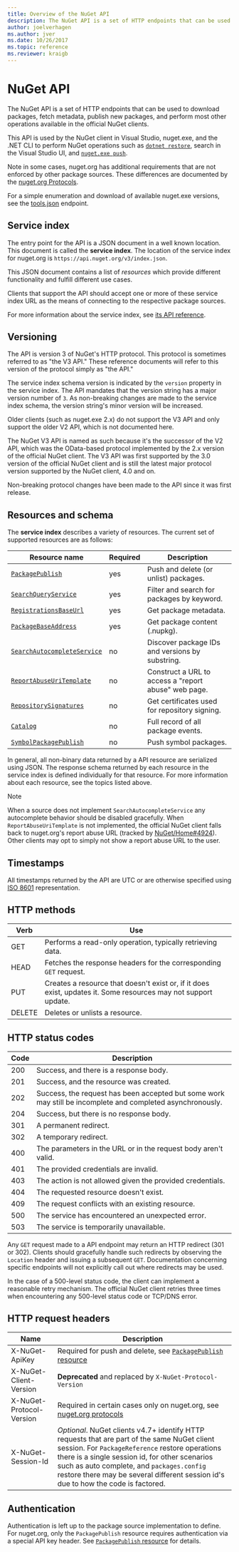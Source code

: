 ```yaml
---
title: Overview of the NuGet API
description: The NuGet API is a set of HTTP endpoints that can be used to download packages, fetch metadata, publish new packages, etc.
author: joelverhagen
ms.author: jver
ms.date: 10/26/2017
ms.topic: reference
ms.reviewer: kraigb
---
```


# NuGet API

The NuGet API is a set of HTTP endpoints that can be used to download packages, fetch metadata, publish new packages,
and perform most other operations available in the official NuGet clients.

This API is used by the NuGet client in Visual Studio, nuget.exe, and the .NET CLI to perform NuGet operations such as
[`dotnet restore`](/dotnet/articles/core/preview3/tools/dotnet-restore), search in the Visual Studio UI, and [`nuget.exe push`](../tools/cli-ref-push.md).

Note in some cases, nuget.org has additional requirements that are not enforced by other package sources. These differences are documented by the [nuget.org Protocols](nuget-protocols.md).

For a simple enumeration and download of available nuget.exe versions, see the [tools.json](tools-json.md) endpoint.

## Service index

The entry point for the API is a JSON document in a well known location. This document is called the **service index**. The location of the service index for nuget.org is `https://api.nuget.org/v3/index.json`.

This JSON document contains a list of *resources* which provide different functionality and fulfill different
use cases.

Clients that support the API should accept one or more of these service index URL as the means of connecting to the
respective package sources.

For more information about the service index, see [its API reference](service-index.md).

## Versioning

The API is version 3 of NuGet's HTTP protocol. This protocol is sometimes referred to as "the V3 API." These reference
documents will refer to this version of the protocol simply as "the API."

The service index schema version is indicated by the `version` property in the service index. The API mandates that
the version string has a major version number of `3`. As non-breaking changes are made to the service index schema, the version string's minor version will be increased.

Older clients (such as nuget.exe 2.x) do not support the V3 API and only support the older V2 API, which is not
documented here.

The NuGet V3 API is named as such because it's the successor of the V2 API, which was the OData-based protocol
implemented by the 2.x version of the official NuGet client. The V3 API was first supported by the 3.0 version of the
official NuGet client and is still the latest major protocol version supported by the NuGet client, 4.0 and on. 

Non-breaking protocol changes have been made to the API since it was first release.

## Resources and schema

The **service index** describes a variety of resources. The current set of supported resources are as follows:

Resource name                                                           | Required | Description
----------------------------------------------------------------------  | -------- | -----------
[`PackagePublish`](package-publish-resource.md)                        | yes      | Push and delete (or unlist) packages.
[`SearchQueryService`](search-query-service-resource.md)               | yes      | Filter and search for packages by keyword.
[`RegistrationsBaseUrl`](registration-base-url-resource.md)            | yes      | Get package metadata.
[`PackageBaseAddress`](package-base-address-resource.md)               | yes      | Get package content (.nupkg).
[`SearchAutocompleteService`](search-autocomplete-service-resource.md) | no       | Discover package IDs and versions by substring.
[`ReportAbuseUriTemplate`](report-abuse-resource.md)                   | no       | Construct a URL to access a "report abuse" web page.
[`RepositorySignatures`](repository-signatures-resource.md)             | no      | Get certificates used for repository signing.
[`Catalog`](catalog-resource.md)                                         | no      | Full record of all package events.
[`SymbolPackagePublish`](symbol-package-publish-resource.md)            | no      | Push symbol packages.

In general, all non-binary data returned by a API resource are serialized using JSON. The response schema
returned by each resource in the service index is defined individually for that resource. For more information about
each resource, see the topics listed above.

> [!Note]
> When a source does not implement `SearchAutocompleteService` any autocomplete behavior should be disabled
> gracefully. When `ReportAbuseUriTemplate` is not implemented, the official NuGet client falls back to nuget.org's
> report abuse URL (tracked by [NuGet/Home#4924](https://github.com/NuGet/Home/issues/4924)). Other clients may opt
> to simply not show a report abuse URL to the user.

## Timestamps

All timestamps returned by the API are UTC or are otherwise specified using
[ISO 8601](https://www.iso.org/iso-8601-date-and-time-format.html) representation. 

## HTTP methods

Verb   | Use
------ | -----------
GET    | Performs a read-only operation, typically retrieving data.
HEAD   | Fetches the response headers for the corresponding `GET` request.
PUT    | Creates a resource that doesn't exist or, if it does exist, updates it. Some resources may not support update.
DELETE | Deletes or unlists a resource.

## HTTP status codes

Code | Description
---- | -----
200  | Success, and there is a response body.
201  | Success, and the resource was created.
202  | Success, the request has been accepted but some work may still be incomplete and completed asynchronously.
204  | Success, but there is no response body.
301  | A permanent redirect.
302  | A temporary redirect.
400  | The parameters in the URL or in the request body aren't valid.
401  | The provided credentials are invalid.
403  | The action is not allowed given the provided credentials.
404  | The requested resource doesn't exist.
409  | The request conflicts with an existing resource.
500  | The service has encountered an unexpected error.
503  | The service is temporarily unavailable.

Any `GET` request made to a API endpoint may return an HTTP redirect (301 or 302). Clients should gracefully handle
such redirects by observing the `Location` header and issuing a subsequent `GET`. Documentation concerning specific
endpoints will not explicitly call out where redirects may be used.

In the case of a 500-level status code, the client can implement a reasonable retry mechanism. The official NuGet
client retries three times when encountering any 500-level status code or TCP/DNS error.

## HTTP request headers

Name                     | Description
------------------------ | -----------
X-NuGet-ApiKey           | Required for push and delete, see [`PackagePublish` resource](package-publish-resource.md)
X-NuGet-Client-Version   | **Deprecated** and replaced by `X-NuGet-Protocol-Version`
X-NuGet-Protocol-Version | Required in certain cases only on nuget.org, see [nuget.org protocols](NuGet-Protocols.md)
X-NuGet-Session-Id       | *Optional*. NuGet clients v4.7+ identify HTTP requests that are part of the same NuGet client session. For `PackageReference` restore operations there is a single session id, for other scenarios such as auto complete, and `packages.config` restore there may be several different session id's due to how the code is factored.

## Authentication

Authentication is left up to the package source implementation to define. For nuget.org, only the `PackagePublish`
resource requires authentication via a special API key header. See
[`PackagePublish` resource](package-publish-resource.md) for details.
